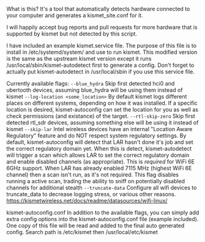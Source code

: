 What is this?  It's a tool that automatically detects hardware connected to your computer and generates a kismet_site.conf for it.

I will happily accept bug reports and pull requests for more hardware that is supported by kismet but not detected by this script.

I have included an example kismet.service file.  The purpose of this file is to install in /etc/systemd/system/ and use to run kismet.  This modified version is the same as the upstream kismet version except it runs /usr/local/sbin/kismet-autodetect first to generate a config.  Don't forget to actually put kismet-autodetect in /usr/local/sbin if you use this service file.

Currently available flags:
    `--blue_hydra`
        Skip first detected hci0 and ubertooth devices, assuming blue_hydra will be using them instead of kismet
    `--log-location <some_location>`
        By default kismet logs different places on different systems, depending on how it was installed.  If a specific location is desired, kismet-autoconfig can set the location for you as well as check permissions (and existance) of the target.
    `--rtl-skip-zero`
        Skip first detected rtl_sdr devices, assuming something else will be using it instead of kismet
    `--skip-lar`
        Intel wireless devices have an internal "Location Aware Regulatory" feature and do NOT respect system regulatory settings.  By default, kismet-autoconfig will detect that LAR hasn't done it's job and set the correct regulatory domain yet.  When this is detect, kismet-autodetect will trigger a scan which allows LAR to set the correct regulatory domain and enable disabled channels (as appropriate).  This is *required* for WiFi 6E 6GHz support.  When LAR has already enabled 7115 MHz (highest WiFi 6E channel) then a scan isn't run, as it's not required.  This flag disables running a active scan, trading the ability to sniff on potentially disabled channels for additional stealth
    `--truncate-data`
        Configure all wifi devices to truncate_data to decrease logging stress, or various other reasons.  https://kismetwireless.net/docs/readme/datasources/wifi-linux/

kismet-autoconfig.conf
In addition to the available flags, you can simply add extra config options into the kismet-autoconfig.conf file (example included).  One copy of this file will be read and added to the final auto generated config.  Search path is /etc/kismet then /usr/local/etc/kismet
